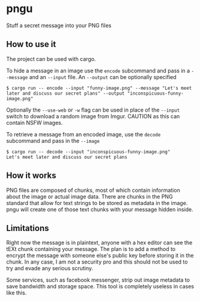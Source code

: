 # pngu

Stuff a secret message into your PNG files

## How to use it

The project can be used with cargo.

To hide a message in an image use the `encode` subcommand and pass in a `--message` and an `--input` file. An `--output` can be optionally specified

``` 
$ cargo run -- encode --input "funny-image.png" --message "Let's meet later and discuss our secret plans" --output "inconspicuous-funny-image.png"
```

Optionally the `--use-web` or `-w` flag can be used in place of the `--input` switch to download a random image from Imgur. CAUTION as this can contain NSFW images.

To retrieve a message from an encoded image, use the `decode` subcommand and pass in the `--image`

``` 
$ cargo run -- decode --input "inconspicuous-funny-image.png"  
Let's meet later and discuss our secret plans 
```

## How it works

PNG files are composed of chunks, most of which contain information about the image or actual image data. There are chunks in the PNG standard that allow for text strings to be stored as metadata in the image. pngu will create one of those text chunks with your message hidden inside.

## Limitations

 Right now the message is in plaintext, anyone with a hex editor can see the tEXt chunk containing your message. The plan is to add a method to encrypt the message with someone else's public key before storing it in the chunk. In any case, I am not a security pro and this should not be used to try and evade any serious scrutiny.

 Some services, such as facebook messenger, strip out image metadata to save bandwidth and storage space. This tool is completely useless in cases like this.
